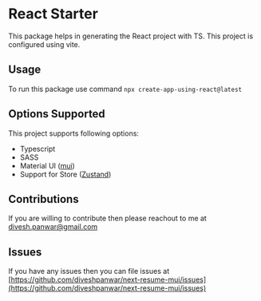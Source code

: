 # React Starter

This package helps in generating the React project with TS. This project is configured using vite.

## Usage

To run this package use command `npx create-app-using-react@latest`

## Options Supported

This project supports following options:

* Typescript
* SASS
* Material UI ([mui](https://mui.com/material-ui/))
* Support for Store ([Zustand](https://zustand.docs.pmnd.rs/getting-started/introduction))

## Contributions

If you are willing to contribute then please reachout to me at [divesh.panwar@gmail.com](mailto:divesh.panwar@gmail.com)

## Issues

If you have any issues then you can file issues at [https://github.com/diveshpanwar/next-resume-mui/issues](https://github.com/diveshpanwar/next-resume-mui/issues)
